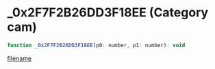 # _0x2F7F2B26DD3F18EE (Category cam)

```js
function _0x2F7F2B26DD3F18EE(p0: number, p1: number): void
```

[filename](_0x2F7F2B26DD3F18EE_m.md ':include')